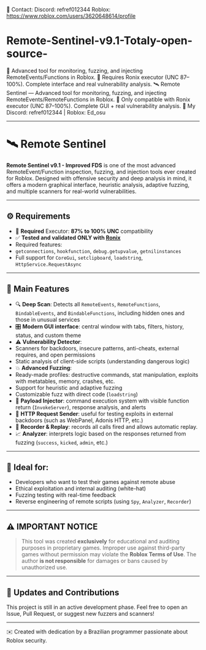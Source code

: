 📩 Contact: Discord: refref012344 Roblox: https://www.roblox.com/users/3620648614/profile

# Remote-Sentinel-v9.1-Totaly-open-source-
🚨 Advanced tool for monitoring, fuzzing, and injecting RemoteEvents/Functions in Roblox.
🧠 Requires Ronix executor (UNC 87–100%). Complete interface and real vulnerability analysis.
🛰️ Remote Sentinel — Advanced tool for monitoring, fuzzing, and injecting RemoteEvents/RemoteFunctions in Roblox.
🧠 Only compatible with Ronix executor (UNC 87–100%). Complete GUI + real vulnerability analysis.
📩 My Discord: refref012344 | Roblox: Ed_osu


-----------------------------------------------------------------------------------------------------------------------------

# 🛰️ Remote Sentinel

**Remote Sentinel v9.1 - Improved FDS** is one of the most advanced RemoteEvent/Function inspection, fuzzing, and injection tools ever created for Roblox. Designed with offensive security and deep analysis in mind, it offers a modern graphical interface, heuristic analysis, adaptive fuzzing, and multiple scanners for real-world vulnerabilities.

---

## ⚙️ Requirements

- 🔧 **Required** Executor: **87% to 100% UNC** compatibility
- ✅ **Tested and validated ONLY with [Ronix](https://wearedevs.net/d/Ronix)**
- Required features:
- `getconnections`, `hookfunction`, `debug.getupvalue`, `getnilinstances`
- Full support for `CoreGui`, `setclipboard`, `loadstring`, `HttpService.RequestAsync`

---

## 🧠 Main Features

- 🔍 **Deep Scan**: Detects all `RemoteEvents`, `RemoteFunctions`, `BindableEvents`, and `BindableFunctions`, including hidden ones and those in unusual services
- 🎛️ **Modern GUI interface**: central window with tabs, filters, history, status, and custom theme
- ⚠️ **Vulnerability Detector**:
- Scanners for backdoors, insecure patterns, anti-cheats, external requires, and open permissions
- Static analysis of client-side scripts (understanding dangerous logic)
- 💥 **Advanced Fuzzing**:
- Ready-made profiles: destructive commands, stat manipulation, exploits with metatables, memory, crashes, etc.
- Support for heuristic and adaptive fuzzing
- Customizable fuzz with direct code (`loadstring`)
- 🧪 **Payload Injector**: command execution system with visible function return (`InvokeServer`), response analysis, and alerts
- 📡 **HTTP Request Sender**: useful for testing exploits in external backdoors (such as WebPanel, Adonis HTTP, etc.)
- 🧾 **Recorder & Replay**: records all calls fired and allows automatic replay.
- 📈 **Analyzer**: interprets logic based on the responses returned from fuzzing (`success`, `kicked`, `admin`, etc.)

---

## 🧪 Ideal for:

- Developers who want to test their games against remote abuse
- Ethical exploitation and internal auditing (white-hat)
- Fuzzing testing with real-time feedback
- Reverse engineering of remote scripts (using `Spy`, `Analyzer`, `Recorder`)

---

## ⚠️ IMPORTANT NOTICE

> This tool was created **exclusively** for educational and auditing purposes in proprietary games.
> Improper use against third-party games without permission may violate the **Roblox Terms of Use**.
> The author **is not responsible** for damages or bans caused by unauthorized use.

---

## 📂 Updates and Contributions

This project is still in an active development phase.
Feel free to open an Issue, Pull Request, or suggest new fuzzers and scanners!

---

✉️ Created with dedication by a Brazilian programmer passionate about Roblox security.

